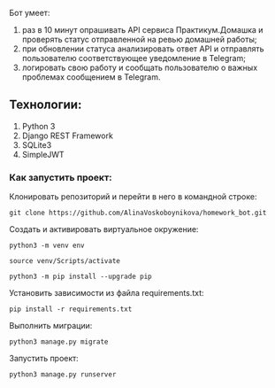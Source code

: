 Бот умеет:

<ol>
<li>раз в 10 минут опрашивать API сервиса Практикум.Домашка и проверять статус отправленной на ревью домашней работы;</li>
<li>при обновлении статуса анализировать ответ API и отправлять пользователю соответствующее уведомление в Telegram;</li>
<li>логировать свою работу и сообщать пользователю о важных проблемах сообщением в Telegram.</li>
</ol>

## Технологии:
<ol>
<li>Python 3</li>
<li>Django REST Framework</li>
<li>SQLite3</li>
<li>SimpleJWT</li>
</ol>

### Как запустить проект:

Клонировать репозиторий и перейти в него в командной строке:

```
git clone https://github.com/AlinaVoskoboynikova/homework_bot.git
```

Cоздать и активировать виртуальное окружение:

```
python3 -m venv env
```

```
source venv/Scripts/activate
```

```
python3 -m pip install --upgrade pip
```

Установить зависимости из файла requirements.txt:

```
pip install -r requirements.txt
```

Выполнить миграции:

```
python3 manage.py migrate
```

Запустить проект:

```
python3 manage.py runserver
```
